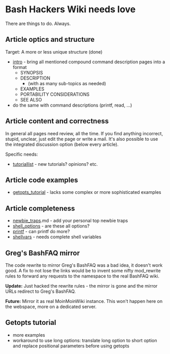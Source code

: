 # Bash Hackers Wiki needs love

There are things to do. Always.

## Article optics and structure

Target: A more or less unique structure (done)

- [intro](/syntax/ccmd/intro.md) - bring all mentioned compound command
  description pages into a format
  - SYNOPSIS
  - DESCRIPTION
    - (with as many sub-topics as needed)
  - EXAMPLES
  - PORTABILITY CONSIDERATIONS
  - SEE ALSO
- do the same with command descriptions (printf, read, ...)

## Article content and correctness

In general all pages need review, all the time. If you find anything
incorrect, stupid, unclear, just edit the page or write a mail. It's
also possible to use the integrated discussion option (below every
article).

Specific needs:

- [tutoriallist](/scripting/tutoriallist.md) - new tutorials? opinions?
  etc.

## Article code examples

- [getopts_tutorial](/howto/getopts_tutorial.md) - lacks some complex or
  more sophisticated examples

## Article completeness

- [newbie_traps](/scripting/newbie_traps).md - add your personal top newbie
  traps
- [shell_options](/internals/shell_options.md) - are these all options?
- [printf](/commands/builtin/printf.md) - can printf do more?
- [shellvars](/syntax/shellvars.md) - needs complete shell variables

## Greg's BashFAQ mirror

The code rewrite to mirror Greg's BashFAQ was a bad idea, it doesn't
work good. A fix to not lose the links would be to invent some nifty
mod_rewrite rules to forward any requests to the namespace to the real
BashFAQ wiki.

**Update:** Just hacked the rewrite rules - the mirror is gone and the
mirror URLs redirect to Greg's BashFAQ.

**Future:** Mirror it as real MoinMoinWiki instance. This won't happen
here on the webspace, more on a dedicated server.

## Getopts tutorial

- more examples
- workaround to use long options: translate long option to short option
  and replace positional parameters before using getopts
